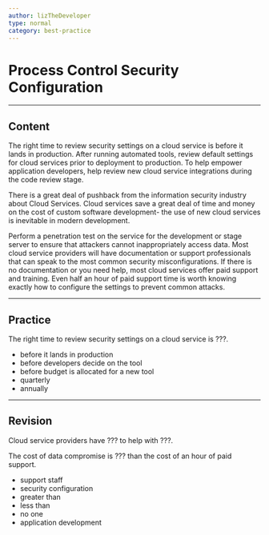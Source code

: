 ```yaml
---
author: lizTheDeveloper
type: normal
category: best-practice
---
```


# Process Control Security Configuration


---

## Content

The right time to review security settings on a cloud service is before it lands in production. After running automated tools, review default settings for cloud services prior to deployment to production. To help empower application developers, help review new cloud service integrations during the code review stage.

There is a great deal of pushback from the information security industry about Cloud Services. Cloud services save a great deal of time and money on the cost of custom software development- the use of new cloud services is inevitable in modern development.

Perform a penetration test on the service for the development or stage server to ensure that attackers cannot inappropriately access data. Most cloud service providers will have documentation or support professionals that can speak to the most common security misconfigurations. If there is no documentation or you need help, most cloud services offer paid support and training. Even half an hour of paid support time is worth knowing exactly how to configure the settings to prevent common attacks.


---

## Practice

The right time to review security settings on a cloud service is ???.

- before it lands in production
- before developers decide on the tool
- before budget is allocated for a new tool
- quarterly
- annually


---

## Revision

Cloud service providers have ??? to help with ???.

The cost of data compromise is ??? than the cost of an hour of paid support.

- support staff
- security configuration
- greater than
- less than
- no one
- application development
 
